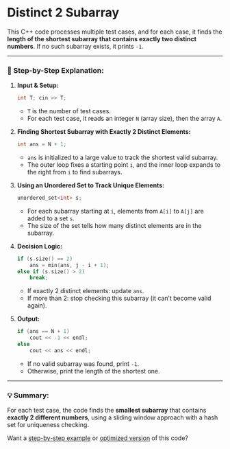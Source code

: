 ﻿# Distinct 2 Subarray

This C++ code processes multiple test cases, and for each case, it finds the **length of the shortest subarray that contains exactly two distinct numbers**. If no such subarray exists, it prints `-1`.

---

### 🧩 Step-by-Step Explanation:

1. **Input & Setup:**

   ```cpp
   int T; cin >> T;
   ```

   * `T` is the number of test cases.
   * For each test case, it reads an integer `N` (array size), then the array `A`.

2. **Finding Shortest Subarray with Exactly 2 Distinct Elements:**

   ```cpp
   int ans = N + 1;
   ```

   * `ans` is initialized to a large value to track the shortest valid subarray.
   * The outer loop fixes a starting point `i`, and the inner loop expands to the right from `i` to find subarrays.

3. **Using an Unordered Set to Track Unique Elements:**

   ```cpp
   unordered_set<int> s;
   ```

   * For each subarray starting at `i`, elements from `A[i]` to `A[j]` are added to a set `s`.
   * The size of the set tells how many distinct elements are in the subarray.

4. **Decision Logic:**

   ```cpp
   if (s.size() == 2)
       ans = min(ans, j - i + 1);
   else if (s.size() > 2)
       break;
   ```

   * If exactly 2 distinct elements: update `ans`.
   * If more than 2: stop checking this subarray (it can’t become valid again).

5. **Output:**

   ```cpp
   if (ans == N + 1)
       cout << -1 << endl;
   else
       cout << ans << endl;
   ```

   * If no valid subarray was found, print `-1`.
   * Otherwise, print the length of the shortest one.

---

### 💡 Summary:

For each test case, the code finds the **smallest subarray** that contains **exactly 2 different numbers**, using a sliding window approach with a hash set for uniqueness checking.

Want a [step-by-step example](f) or [optimized version](f) of this code?

